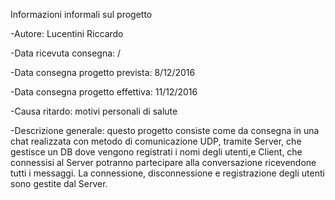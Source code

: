 Informazioni informali sul progetto

-Autore: Lucentini Riccardo

-Data ricevuta consegna: /

-Data consegna progetto prevista: 8/12/2016

-Data consegna progetto effettiva: 11/12/2016

-Causa ritardo: motivi personali di salute

-Descrizione generale: questo progetto consiste come da consegna in una chat realizzata con metodo di comunicazione UDP, tramite Server, che gestisce un DB dove vengono registrati i nomi degli utenti,e Client, che connessisi al Server potranno partecipare alla conversazione ricevendone tutti i messaggi. La connessione, disconnessione e registrazione degli utenti sono gestite dal Server.
